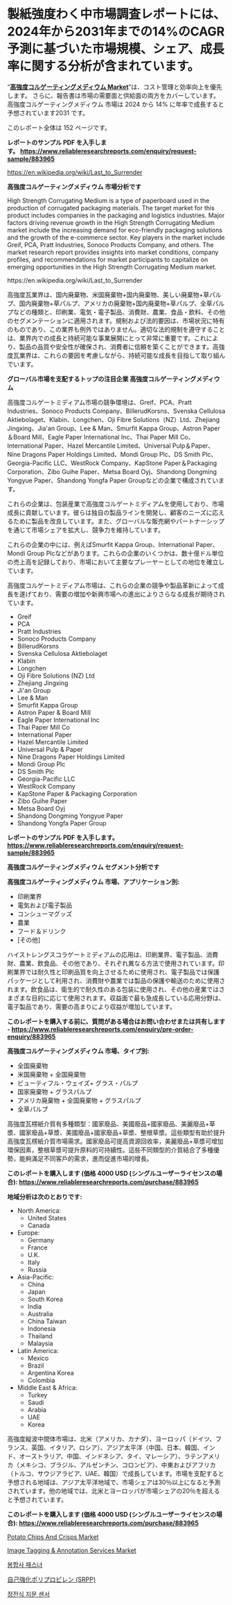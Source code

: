 <p><h1>製紙強度わく中市場調査レポートには、2024年から2031年までの14%のCAGR予測に基づいた市場規模、シェア、成長率に関する分析が含まれています。</h1></p><p>&ldquo;<strong><a href="https://www.reliableresearchreports.com/high-strength-corrugating-medium-r883965">高強度コルゲーティングメディウム Market</a></strong>&rdquo;は、コスト管理と効率向上を優先します。 さらに、報告書は市場の需要面と供給面の両方をカバーしています。 高強度コルゲーティングメディウム 市場は 2024 から 14% に年率で成長すると予想されています2031 です。</p>
<p>このレポート全体は 152 ページです。</p>
<p><strong>レポートのサンプル PDF を入手します。&nbsp;<a href="https://www.reliableresearchreports.com/enquiry/request-sample/883965">https://www.reliableresearchreports.com/enquiry/request-sample/883965</a></strong></p>
<p><a href="https://en.wikipedia.org/wiki/Last_to_Surrender">https://en.wikipedia.org/wiki/Last_to_Surrender</a></p>
<p><strong>高強度コルゲーティングメディウム 市場分析です</strong></p>
<p><p>High Strength Corrugating Medium is a type of paperboard used in the production of corrugated packaging materials. The target market for this product includes companies in the packaging and logistics industries. Major factors driving revenue growth in the High Strength Corrugating Medium market include the increasing demand for eco-friendly packaging solutions and the growth of the e-commerce sector. Key players in the market include Greif, PCA, Pratt Industries, Sonoco Products Company, and others. The market research report provides insights into market conditions, company profiles, and recommendations for market participants to capitalize on emerging opportunities in the High Strength Corrugating Medium market.</p></p>
<p>https://en.wikipedia.org/wiki/Last_to_Surrender</p>
<p><p>高強度瓦業界は、国内廃棄物、米国廃棄物+国内廃棄物、美しい廃棄物+草パルプ、国内廃棄物+草パルプ、アメリカの廃棄物+国内廃棄物+草パルプ、全草パルプなどの種類と、印刷業、電気・電子製品、消費財、農業、食品・飲料、その他のセグメンテーションに適用されます。規制および法的要因は、市場状況に特有のものであり、この業界も例外ではありません。適切な法的規制を遵守することは、業界内での成長と持続可能な事業展開にとって非常に重要です。これにより、製品の品質や安全性が確保され、消費者に信頼を築くことができます。高強度瓦業界は、これらの要因を考慮しながら、持続可能な成長を目指して取り組んでいます。</p></p>
<p><strong>グローバル市場を支配するトップの注目企業 高強度コルゲーティングメディウム</strong></p>
<p><p>高強度コルゲートミディアム市場の競争環境は、Greif、PCA、Pratt Industries、Sonoco Products Company、BillerudKorsns、Svenska Cellulosa Aktiebolaget、Klabin、Longchen、Oji Fibre Solutions（NZ）Ltd、Zhejiang Jingxing、Jia'an Group、Lee & Man、Smurfit Kappa Group、Astron Paper＆Board Mill、Eagle Paper International Inc、Thai Paper Mill Co、International Paper、Hazel Mercantile Limited、Universal Pulp＆Paper、Nine Dragons Paper Holdings Limited、Mondi Group Plc、DS Smith Plc、Georgia-Pacific LLC、WestRock Company、KapStone Paper＆Packaging Corporation、Zibo Guihe Paper、Metsa Board Oyj、Shandong Dongming Yongyue Paper、Shandong Yongfa Paper Groupなどの企業で構成されています。</p><p>これらの企業は、包装産業で高強度コルゲートミディアムを使用しており、市場成長に貢献しています。彼らは独自の製品ラインを開発し、顧客のニーズに応えるために製品を改良しています。また、グローバルな販売網やパートナーシップを通じて市場シェアを拡大し、競争力を維持しています。</p><p>これらの企業の中には、例えばSmurfit Kappa Group、International Paper、Mondi Group Plcなどがあります。これらの企業のいくつかは、数十億ドル単位の売上高を記録しており、市場において主要なプレーヤーとしての地位を確立しています。</p><p>高強度コルゲートミディアム市場は、これらの企業の競争や製品革新によって成長を遂げており、需要の増加や新興市場への進出によりさらなる成長が期待されています。</p></p>
<p><ul><li>Greif</li><li>PCA</li><li>Pratt Industries</li><li>Sonoco Products Company</li><li>BillerudKorsns</li><li>Svenska Cellulosa Aktiebolaget</li><li>Klabin</li><li>Longchen</li><li>Oji Fibre Solutions (NZ) Ltd</li><li>Zhejiang Jingxing</li><li>Ji'an Group</li><li>Lee & Man</li><li>Smurfit Kappa Group</li><li>Astron Paper & Board Mill</li><li>Eagle Paper International Inc</li><li>Thai Paper Mill Co</li><li>International Paper</li><li>Hazel Mercantile Limited</li><li>Universal Pulp & Paper</li><li>Nine Dragons Paper Holdings Limited</li><li>Mondi Group Plc</li><li>DS Smith Plc</li><li>Georgia-Pacific LLC</li><li>WestRock Company</li><li>KapStone Paper & Packaging Corporation</li><li>Zibo Guihe Paper</li><li>Metsa Board Oyj</li><li>Shandong Dongming Yongyue Paper</li><li>Shandong Yongfa Paper Group</li></ul></p>
<p><strong>レポートのサンプル PDF を入手します。 <a href="https://www.reliableresearchreports.com/enquiry/request-sample/883965">https://www.reliableresearchreports.com/enquiry/request-sample/883965</a></strong></p>
<p><strong>高強度コルゲーティングメディウム セグメント分析です</strong></p>
<p><strong>高強度コルゲーティングメディウム 市場、アプリケーション別:</strong></p>
<p><ul><li>印刷業界</li><li>電気および電子製品</li><li>コンシューマグッズ</li><li>農業</li><li>フード＆ドリンク</li><li>[その他]</li></ul></p>
<p><p>ハイストレングスコラゲートミディアムの応用は、印刷業界、電子製品、消費財、農業、飲食品、その他であり、それぞれ異なる方法で使用されています。印刷業界では耐久性と印刷品質を向上させるために使用され、電子製品では保護パッケージとして利用され、消費財や農業では製品の保護や輸送のために使用されます。飲食品は、衛生的で耐久性のある包装に使用され、その他の産業ではさまざまな目的に応じて使用されます。収益面で最も急成長している応用分野は、電子製品であり、需要の高まりにより収益が増加しています。</p></p>
<p><strong>このレポートを購入する前に、質問がある場合はお問い合わせまたは共有します - <a href="https://www.reliableresearchreports.com/enquiry/pre-order-enquiry/883965">https://www.reliableresearchreports.com/enquiry/pre-order-enquiry/883965</a></strong></p>
<p><strong>高強度コルゲーティングメディウム 市場、タイプ別:</strong></p>
<p><ul><li>全国廃棄物</li><li>米国廃棄物 + 全国廃棄物</li><li>ビューティフル・ウェイズ+ グラス・パルプ</li><li>国家廃棄物 + グラスパルプ</li><li>アメリカ廃棄物 + 全国廃棄物 + グラスパルプ</li><li>全草パルプ</li></ul></p>
<p><p>高強度瓦楞紙介質有多種類型：國家廢品、美國廢品+國家廢品、美麗廢品+草漿、國家廢品+草漿、美國廢品+國家廢品+草漿、整根草漿。這些類型有助於提升高強度瓦楞紙介質市場需求。國家廢品可提高資源回收率，美麗廢品+草漿可增加環保因素，整根草漿可提升原料的可持續性。這些不同類型的介質結合了多種優勢，能夠滿足不同客戶的需求，進而促進市場的增長。</p></p>
<p><strong>このレポートを購入します (価格 4000 USD (シングルユーザーライセンスの場合): <a href="https://www.reliableresearchreports.com/purchase/883965">https://www.reliableresearchreports.com/purchase/883965</a></strong></p>
<p><strong>地域分析は次のとおりです:</strong></p>
<p><ul>
    <li>
        North America:
        <ul>
            <li>United States</li>
            <li>Canada</li>
        </ul>
    </li>
    <li>
        Europe:
        <ul>
            <li>Germany</li>
            <li>France</li>
            <li>U.K.</li>
            <li>Italy</li>
            <li>Russia</li>
        </ul>
    </li>
    <li>
        Asia-Pacific:
        <ul>
            <li>China</li>
            <li>Japan</li>
            <li>South Korea</li>
            <li>India</li>
            <li>Australia</li>
            <li>China Taiwan</li>
            <li>Indonesia</li>
            <li>Thailand</li>
            <li>Malaysia</li>
        </ul>
    </li>
    <li>
        Latin America:
        <ul>
            <li>Mexico</li>
            <li>Brazil</li>
            <li>Argentina Korea</li>
            <li>Colombia</li>
        </ul>
    </li>
    <li>
        Middle East & Africa:
        <ul>
            <li>Turkey</li>
            <li>Saudi</li>
            <li>Arabia</li>
            <li>UAE</li>
            <li>Korea</li>
        </ul>
    </li>
    </ul></p>
<p><p>高強度縦波中間体市場は、北米（アメリカ、カナダ）、ヨーロッパ（ドイツ、フランス、英国、イタリア、ロシア）、アジア太平洋（中国、日本、韓国、インド、オーストラリア、中国、インドネシア、タイ、マレーシア）、ラテンアメリカ（メキシコ、ブラジル、アルゼンチン、コロンビア）、中東およびアフリカ（トルコ、サウジアラビア、UAE、韓国）で成長しています。市場を支配すると予想される地域は、アジア太平洋地域で、市場シェアは30％以上になると予測されています。他の地域では、北米とヨーロッパが市場シェアの20％を超えると予想されています。</p></p>
<p><strong>このレポートを購入します (価格 4000 USD (シングルユーザーライセンスの場合): <a href="https://www.reliableresearchreports.com/purchase/883965">https://www.reliableresearchreports.com/purchase/883965</a></strong></p>
<p><p><a href="https://medium.com/@darrensipes2023/exploring-potato-chips-and-crisps-market-dynamics-revenue-analysis-and-growth-projections-in-the-7ac46b3ef38f">Potato Chips And Crisps Market</a></p><p><a href="https://medium.com/@emiliomartelli542/image-tagging-annotation-services-market-industry-trends-and-forecast-for-period-from-2024-to-7fdc0a06a856">Image Tagging & Annotation Services Market</a></p><p><a href="https://medium.com/@pwhkjukf5/%EA%B8%80%EB%A1%9C%EB%B2%8C-%EB%B4%89%ED%95%A9-%EB%8F%84%EA%B5%AC-%EC%82%B0%EC%97%85-%EB%B6%84%EC%84%9D-%EB%B3%B4%EA%B3%A0%EC%84%9C-%EB%B0%94%EB%8A%98-%EA%B8%B0%EB%B0%98-%EC%9E%AC%EC%82%AC%EC%9A%A9-%EC%9D%BC%ED%9A%8C%EC%9A%A9-%EB%B4%89%ED%95%A9-%EB%8F%84%EA%B5%AC-%EA%B4%80%ED%86%B5%EC%84%B1-%EB%B4%89%ED%95%A9-%EB%8F%84%EA%B5%AC-%ED%9A%8C%EC%88%98%EC%84%B1-%EB%B4%89%ED%95%A9-%EB%8F%84%EA%B5%AC-%EB%93%B1-%EC%9C%A0%ED%98%95%EB%B3%84-%EB%B4%89%ED%95%A9-%EB%8F%84%EA%B5%AC-%EC%8B%9C%EC%9E%A5-%EA%B7%9C%EB%AA%A8-%EC%A0%90%EC%9C%A0%EC%9C%A8-%EB%B0%8F-%EB%8F%99%ED%96%A5-%EC%9D%91%EC%9A%A9-a220dae366b1">봉합사 패스너</a></p><p><a href="https://medium.com/@dm15982023/%E8%87%AA%E5%B7%B1%E5%BC%B7%E5%8C%96%E3%83%9D%E3%83%AA%E3%83%97%E3%83%AD%E3%83%94%E3%83%AC%E3%83%B3-srpp-%E5%B8%82%E5%A0%B4%E3%81%AB%E9%96%A2%E3%81%99%E3%82%8B%E6%B4%9E%E5%AF%9F-%E5%B8%82%E5%A0%B4%E3%83%97%E3%83%AC%E3%83%BC%E3%83%A4%E3%83%BC-%E5%B8%82%E5%A0%B4%E8%A6%8F%E6%A8%A1-%E5%9C%B0%E7%90%86%E7%9A%84%E5%9C%B0%E5%9F%9F-%E4%BA%88%E6%B8%AC-2024%E5%B9%B4-2031%E5%B9%B4-3f1a29472f6e">自己強化ポリプロピレン (SRPP)</a></p><p><a href="https://medium.com/@trevorkruvalis5678/%EA%B8%80%EB%A1%9C%EB%B2%8C-%EC%A0%84%EC%9A%A9-%EC%A7%80%EB%AC%B8-%EC%84%BC%EC%84%9C-%EC%8B%9C%EC%9E%A5-%EB%B6%84%EC%84%9D-%EB%8F%99%ED%96%A5-%EC%98%88%EC%B8%A1-%EB%B0%8F-%EC%84%B1%EC%9E%A5-%EA%B8%B0%ED%9A%8C-2024-2031-%EC%9D%84-%EB%8B%A4%EB%A3%AC-114%ED%8E%98%EC%9D%B4%EC%A7%80-%EB%B3%B4%EA%B3%A0%EC%84%9C-37601c6b2e16">정전식 지문 센서</a></p></p>